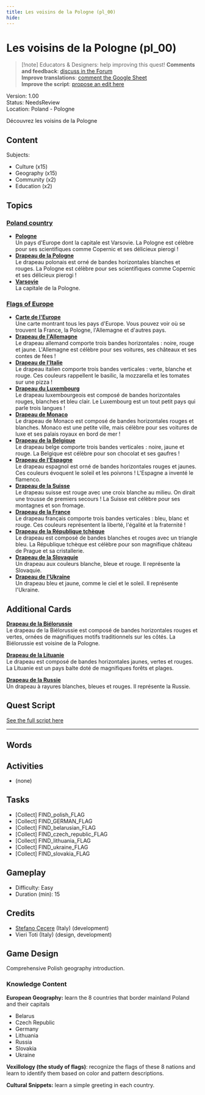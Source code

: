```yaml
---
title: Les voisins de la Pologne (pl_00)
hide:
---
```


# Les voisins de la Pologne (pl_00)
> [!note] Educators & Designers: help improving this quest!
> **Comments and feedback**: [discuss in the Forum](https://antura.discourse.group/t/pl-00-the-neighbors-of-poland/31/1)  
> **Improve translations**: [comment the Google Sheet](https://docs.google.com/spreadsheets/d/1FPFOy8CHor5ArSg57xMuPAG7WM27-ecDOiU-OmtHgjw/edit?gid=1929643794#gid=1929643794)  
> **Improve the script**: [propose an edit here](https://github.com/vgwb/Antura/blob/main/Assets/_discover/_quests/PL_00%20Geo%20Poland/PL_00%20Geo%20Poland%20-%20Yarn%20Script.yarn)  

Version: 1.00  
Status: NeedsReview  
Location: Poland - Pologne

Découvrez les voisins de la Pologne

## Content
Subjects: 

  - Culture (x15)
  - Geography (x15)
  - Community (x2)
  - Education (x2)

## Topics
### [Poland country](../../topics/index.md#poland-country)

  - **[Pologne](../../cards/index.md#country_poland)**  
    Un pays d'Europe dont la capitale est Varsovie. La Pologne est célèbre pour ses scientifiques comme Copernic et ses délicieux pierogi !  
  - **[Drapeau de la Pologne](../../cards/index.md#flag_poland)**  
    Le drapeau polonais est orné de bandes horizontales blanches et rouges. La Pologne est célèbre pour ses scientifiques comme Copernic et ses délicieux pierogi !  
  - **[Varsovie](../../cards/index.md#capital_warsaw)**  
    La capitale de la Pologne.  
### [Flags of Europe](../../topics/index.md#flags_euroe)

  - **[Carte de l'Europe](../../cards/index.md#concept_europe_map)**  
    Une carte montrant tous les pays d'Europe. Vous pouvez voir où se trouvent la France, la Pologne, l'Allemagne et d'autres pays.  
  - **[Drapeau de l'Allemagne](../../cards/index.md#flag_germany)**  
    Le drapeau allemand comporte trois bandes horizontales : noire, rouge et jaune. L'Allemagne est célèbre pour ses voitures, ses châteaux et ses contes de fées !  
  - **[Drapeau de l'Italie](../../cards/index.md#flag_italy)**  
    Le drapeau italien comporte trois bandes verticales : verte, blanche et rouge. Ces couleurs rappellent le basilic, la mozzarella et les tomates sur une pizza !  
  - **[Drapeau du Luxembourg](../../cards/index.md#flag_luxembourg)**  
    Le drapeau luxembourgeois est composé de bandes horizontales rouges, blanches et bleu clair. Le Luxembourg est un tout petit pays qui parle trois langues !  
  - **[Drapeau de Monaco](../../cards/index.md#flag_monaco)**  
    Le drapeau de Monaco est composé de bandes horizontales rouges et blanches. Monaco est une petite ville, mais célèbre pour ses voitures de luxe et ses palais royaux en bord de mer !  
  - **[Drapeau de la Belgique](../../cards/index.md#flag_belgium)**  
    Le drapeau belge comporte trois bandes verticales : noire, jaune et rouge. La Belgique est célèbre pour son chocolat et ses gaufres !  
  - **[Drapeau de l'Espagne](../../cards/index.md#flag_spain)**  
    Le drapeau espagnol est orné de bandes horizontales rouges et jaunes. Ces couleurs évoquent le soleil et les poivrons ! L'Espagne a inventé le flamenco.  
  - **[Drapeau de la Suisse](../../cards/index.md#flag_switzerland)**  
    Le drapeau suisse est rouge avec une croix blanche au milieu. On dirait une trousse de premiers secours ! La Suisse est célèbre pour ses montagnes et son fromage.  
  - **[Drapeau de la France](../../cards/index.md#flag_france)**  
    Le drapeau français comporte trois bandes verticales : bleu, blanc et rouge. Ces couleurs représentent la liberté, l'égalité et la fraternité !  
  - **[Drapeau de la République tchèque](../../cards/index.md#flag_czech_republic)**  
    Le drapeau est composé de bandes blanches et rouges avec un triangle bleu. La République tchèque est célèbre pour son magnifique château de Prague et sa cristallerie.  
  - **[Drapeau de la Slovaquie](../../cards/index.md#flag_slovakia)**  
    Un drapeau aux couleurs blanche, bleue et rouge. Il représente la Slovaquie.  
  - **[Drapeau de l'Ukraine](../../cards/index.md#flag_ukraine)**  
    Un drapeau bleu et jaune, comme le ciel et le soleil. Il représente l'Ukraine.  

## Additional Cards
**[Drapeau de la Biélorussie](../../cards/index.md#flag_belarus)**  
Le drapeau de la Biélorussie est composé de bandes horizontales rouges et vertes, ornées de magnifiques motifs traditionnels sur les côtés. La Biélorussie est voisine de la Pologne.  

**[Drapeau de la Lituanie](../../cards/index.md#flag_lithuania)**  
Le drapeau est composé de bandes horizontales jaunes, vertes et rouges. La Lituanie est un pays balte doté de magnifiques forêts et plages.  

**[Drapeau de la Russie](../../cards/index.md#flag_russia)**  
Un drapeau à rayures blanches, bleues et rouges. Il représente la Russie.  

## Quest Script

[See the full script here](./pl_00-script.md)

---

## Words
## Activities
- (none)

## Tasks
- [Collect] FIND_polish_FLAG
- [Collect] FIND_GERMAN_FLAG
- [Collect] FIND_belarusian_FLAG
- [Collect] FIND_czech_republic_FLAG
- [Collect] FIND_lithuania_FLAG
- [Collect] FIND_ukraine_FLAG
- [Collect] FIND_slovakia_FLAG
## Gameplay
- Difficulty: Easy
- Duration (min): 15
## Credits
- [Stefano Cecere](https://stefanocecere.com) (Italy) (development)
- Vieri Toti (Italy) (design, development)

## Game Design
Comprehensive Polish geography introduction.

### Knowledge Content

**European Geography:** learn the 8 countries that border mainland Poland and their capitals

- Belarus
- Czech Republic
- Germany
- Lithuania
- Russia
- Slovakia
- Ukraine

**Vexillology (the study of flags)**: recognize the flags of these 8 nations and learn to identify them based on color and pattern descriptions.

**Cultural Snippets:** learn a simple greeting in each country.

